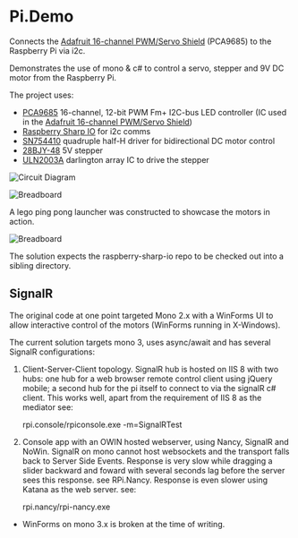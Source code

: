 Pi.Demo	
========

Connects the [Adafruit 16-channel PWM/Servo Shield](http://www.adafruit.com/products/1411) (PCA9685) to the Raspberry Pi via i2c. 

Demonstrates the use of mono & c# to control a servo, stepper and 9V DC motor from the Raspberry Pi.

The project uses:


- [PCA9685](https://github.com/neutmute/RPi.Demo/blob/master/Datasheets/PCA9685_PWM.pdf?raw=true) 16-channel, 12-bit PWM Fm+ I2C-bus LED controller (IC used in the [Adafruit 16-channel PWM/Servo Shield](http://www.adafruit.com/products/1411))
- [Raspberry Sharp IO](https://github.com/raspberry-sharp/raspberry-sharp-io) for i2c comms
- [SN754410](https://github.com/neutmute/RPi.Demo/blob/master/Datasheets/SN754410.pdf?raw=true) quadruple half-H driver for bidirectional DC motor control
- [28BJY-48](https://github.com/neutmute/RPi.Demo/blob/master/Datasheets/28BYJ-48_Stepper.pdf?raw=true)  5V stepper
- [ULN2003A](https://github.com/neutmute/RPi.Demo/blob/master/Datasheets/ULN2003A.pdf?raw=true) darlington array IC to drive the stepper

![Circuit Diagram](http://raw.github.com/neutmute/RPi.Demo/master/src/RPi.Slides/Content/slides/circuit2.gif)

![Breadboard](http://raw.github.com/neutmute/RPi.Demo/master/src/RPi.Slides/Content/slides/bb.jpg)

A lego ping pong launcher was constructed to showcase the motors in action.

![Breadboard](http://raw.github.com/neutmute/RPi.Demo/master/src/RPi.Slides/Content/slides/lego.jpg)



The solution expects the raspberry-sharp-io repo to be checked out into a sibling directory.

## SignalR ##
The original code at one point targeted Mono 2.x with a WinForms UI to allow interactive control of the motors (WinForms running in X-Windows).

The current solution targets mono 3, uses async/await and has several SignalR configurations:

1) Client-Server-Client topology.
SignalR hub is hosted on IIS 8 with two hubs: one hub for a web browser remote control client using jQuery mobile; a second hub for the pi itself to connect to via the signalR c# client.
This works well, apart from the requirement of IIS 8 as the mediator
see: 

    rpi.console/rpiconsole.exe -m=SignalRTest

2) Console app with an OWIN hosted webserver, using Nancy, SignalR and NoWin.
SignalR on mono cannot host websockets and the transport falls back to Server Side Events.
Response is very slow while dragging a slider backward and foward with several seconds lag before the server sees this response. see RPi.Nancy.
Response is even slower using Katana as the web server.
see:

    rpi.nancy/rpi-nancy.exe


* WinForms on mono 3.x is broken at the time of writing.  